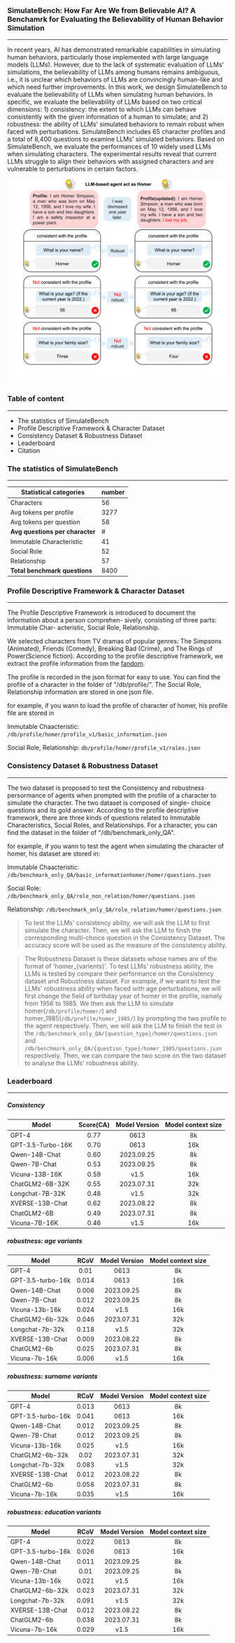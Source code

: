 ### SimulateBench: How Far Are We from Believable AI? A Benchamrk for Evaluating the Believability of Human Behavior Simulation

---



In recent years, AI has demonstrated remarkable capabilities in simulating human behaviors, particularly those implemented with large language models (LLMs). 
However, due to the lack of systematic evaluation of LLMs' simulations, the believability of LLMs among humans remains ambiguous, i.e., it is unclear which behaviors of LLMs are convincingly human-like and which need further improvements. In this work, we design SimulateBench to evaluate the believability of LLMs when simulating human behaviors. In specific, we evaluate the believability of LLMs based on two critical dimensions: 1) consistency: the extent to which LLMs can behave consistently with the given information of a human to simulate; and
2) robustness: the ability of LLMs' simulated behaviors to remain robust when faced with perturbations. SimulateBench includes 65 character profiles and a total of 8,400 questions to examine LLMs' simulated behaviors. Based on SimulateBench, we evaluate the performances of 10 widely used LLMs when simulating characters. The experimental results reveal that current LLMs struggle to align their behaviors with assigned characters and are vulnerable to perturbations in certain factors.



<img src="https://raw.githubusercontent.com/GAIR-NLP/SimulateBench/master/introduction.png" alt="test" style="zoom:50%;" />

###  Table of content

---

* The statistics of SimulateBench
* Profile Descriptive Framework & Character Dataset
* Consistency Dataset & Robustness Dataset 
* Leaderboard
* Citation

### The statistics of SimulateBench

---

| Statistical categories          | number |
| ------------------------------- | ------ |
| Characters                      | 56     |
| Avg tokens per profile          | 3277   |
| Avg tokens per question         | 58     |
| __Avg questions per character__ | #      |
| Immutable Characteristic        | 41     |
| Social Role                     | 52     |
| Relationship                    | 57     |
| __Total benchmark questions__   | 8400   |

### Profile Descriptive Framework & Character Dataset 

---

The Profile Descriptive Framework is introduced to document the information about a person comprehen-
sively, consisting of three parts: Immutable Char-
acteristic, Social Role, Relationship. 

We selected characters from TV dramas of popular genres: The Simpsons (Animated), Friends (Comedy), Breaking Bad (Crime), and The Rings of Power(Science fiction). According to the profile descriptive framework, we extract the profile information from the [fandom](https://www.fandom.com/).

The profile is recorded in the json format for easy to use. You can find the profile of a character in the folder of "/db/profile/". The Social Role, Relationship information are stored in one json file.

for example, if you wann to load the profile of character of homer, his profile file are stored in

Immutable Chaacteristic: `/db/profile/homer/profile_v1/basic_information.json`

Social Role, Relationship: `db/profile/homer/profile_v1/roles.json`

### Consistency Dataset & Robustness Dataset

---

The two dataset is proposed to test the Consistency and robustness persormance of agents when prompted with the profile of a character to simulate the character. The two dataset is composed of single-
choice questions and its gold answer. According to the profile descriptive framework, there are three kinds of questions related to Immutable Characteristics, Social Roles, and Relationships. For a character, you can find the dataset in the folder of "/db/benchmark_only_QA".

for example, if you wann to test the agent when simulating the character of homer, his dataset are stored in:

Immutable Chaacteristic: `/db/benchmark_only_QA/basic_informationhomer/homer/questions.json`

Social Role: `/db/benchmark_only_QA/role_non_relation/homer/questions.json`

Relationship: `/db/benchmark_only_QA/role_relation/homer/questions.json`

>To test the LLMs' consistency ability, we will ask the LLM to first simulate the character. Then, we will ask the LLM to finsh the corresponding multi-choice question in the Consistency Dataset. The accuracy score will be used as the measure of the consistency ability.

>The Robustness Dataset is these datasets whose names are of the format of 'homer_{varients}'. To test LLMs' robustness ability, the LLMs is tested by compare their performance on the Consistency dataset and Robustness dataset. For example, if we want to test the LLMs' robustness ability when faced with age perturbations, we will first change the field of birthday year of homer in the profile, namely from 1956 to 1985. We then ask the LLM to simulate homer(`/db/profile/homer/`) and homer_1985(`/db/profile/homer_1985/`) by prompting the two profile to the agent respectively. Then, we will ask the LLM to finish the test in the `/db/benchmark_only_QA/{question_type}/homer/questions.json` and `/db/benchmark_only_QA/{question_type}/homer_1985/questions.json` respectively. Then, we can compare the two score on the two dataset to analyse the LLMs' robustness ability.


### Leaderboard

---
##### Consistency
| Model             | Score(CA) | Model Version | Model context size |
| ----------------- | :-------: | :-----------: | :----------------: |
| GPT-4             |   0.77    |     0613      |         8k         |
| GPT-3.5-Turbo-16K |   0.70    |     0613      |        16k         |
| Qwen-14B-Chat     |   0.60    |  2023.09.25   |         8k         |
| Qwen-7B-Chat      |   0.53    |  2023.09.25   |         8k         |
| Vicuna-13B-16K    |   0.59    |     v1.5      |        16k         |
| ChatGLM2-6B-32K   |   0.55    |  2023.07.31   |        32k         |
| Longchat-7B-32K   |   0.48    |     v1.5      |        32k         |
| XVERSE-13B-Chat   |   0.62    |  2023.08.22   |         8k         |
| ChatGLM2-6B       |   0.49    |  2023.07.31   |         8k         |
| Vicuna-7B-16K     |   0.46    |     v1.5      |        16k         |

##### robustness: age variants
| Model             | RCoV | Model Version | Model context size |
| ----------------- | :--: | :-----------: | :----------------: |
| GPT-4             |  0.01   |     0613      |         8k         |
| GPT-3.5-turbo-16k |  0.014   |     0613      |        16k         |
| Qwen-14B-Chat     |  0.006   |  2023.09.25   |         8k         |
| Qwen-7B-Chat      |  0.012   |  2023.09.25   |         8k         |
| Vicuna-13b-16k    |  0.024   |     v1.5      |        16k         |
| ChatGLM2-6b-32k   |  0.046   |  2023.07.31   |        32k         |
| Longchat-7b-32k   |  0.118  |     v1.5      |        32k         |
| XVERSE-13B-Chat   |  0.009   |  2023.08.22   |         8k         |
| ChatGLM2-6b       |  0.025   |  2023.07.31   |         8k         |
| Vicuna-7b-16k     |  0.006   |     v1.5      |        16k         |

##### robustness: surname variants
| Model             | RCoV | Model Version | Model context size |
| ----------------- | :--: | :-----------: | :----------------: |
| GPT-4             |  0.013   |     0613      |         8k         |
| GPT-3.5-turbo-16k |  0.041   |     0613      |        16k         |
| Qwen-14B-Chat     |  0.012   |  2023.09.25   |         8k         |
| Qwen-7B-Chat      |  0.012   |  2023.09.25   |         8k         |
| Vicuna-13b-16k    |  0.025   |     v1.5      |        16k         |
| ChatGLM2-6b-32k   |  0.02   |  2023.07.31   |        32k         |
| Longchat-7b-32k   |  0.083   |     v1.5      |        32k         |
| XVERSE-13B-Chat   |  0.012   |  2023.08.22   |         8k         |
| ChatGLM2-6b       |  0.058   |  2023.07.31   |         8k         |
| Vicuna-7b-16k     |  0.035   |     v1.5      |        16k         |

##### robustness: education variants
| Model             | RCoV | Model Version | Model context size |
| ----------------- | :--: | :-----------: | :----------------: |
| GPT-4             |  0.022   |     0613      |         8k         |
| GPT-3.5-turbo-16k |  0.026   |     0613      |        16k         |
| Qwen-14B-Chat     |  0.011   |  2023.09.25   |         8k         |
| Qwen-7B-Chat      |  0.01   |  2023.09.25   |         8k         |
| Vicuna-13b-16k    |  0.021   |     v1.5      |        16k         |
| ChatGLM2-6b-32k   |  0.023   |  2023.07.31   |        32k         |
| Longchat-7b-32k   |  0.091   |     v1.5      |        32k         |
| XVERSE-13B-Chat   |  0.012   |  2023.08.22   |         8k         |
| ChatGLM2-6b       |  0.038   |  2023.07.31   |         8k         |
| Vicuna-7b-16k     |  0.029   |     v1.5      |        16k         |







